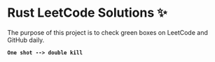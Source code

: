 # Rust LeetCode Solutions ✨

The purpose of this project is to check green boxes on LeetCode and GitHub daily.

**`One shot --> double kill`**